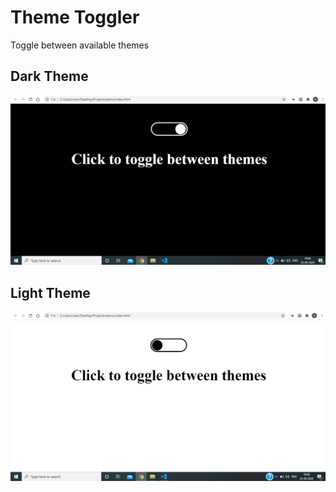 # Theme Toggler
Toggle between available themes

## Dark Theme

![](Screenshots/Dark-Theme.png)

## Light Theme

![](Screenshots/Light-Theme.png)